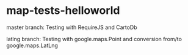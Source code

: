 # map-tests-helloworld

master branch: Testing with RequireJS and CartoDb

latlng branch: Testing with google.maps.Point and conversion from/to google.maps.LatLng
